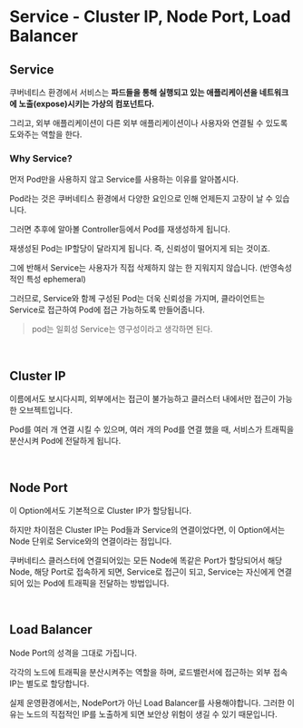 # Service - Cluster IP, Node Port, Load Balancer

## Service

쿠버네티스 환경에서 서비스는 **파드들을 통해 실행되고 있는 애플리케이션을 네트워크에 노출(expose)시키는 가상의 컴포넌트다.**

그리고, 외부 애플리케이션이 다른 외부 애플리케이션이나 사용자와 연결될 수 있도록 도와주는 역할을 한다.

### Why Service?

먼저 Pod만을 사용하지 않고 Service를 사용하는 이유를 알아봅시다.

Pod라는 것은 쿠버네티스 환경에서 다양한 요인으로 인해 언제든지 고장이 날 수 있습니다.

그러면 추후에 알아볼 Controller등에서 Pod를 재생성하게 됩니다.

재생성된 Pod는 IP할당이 달라지게 됩니다. 즉, 신뢰성이 떨어지게 되는 것이죠.

그에 반해서 Service는 사용자가 직접 삭제하지 않는 한 지워지지 않습니다. (반영속성적인 특성 ephemeral)

그러므로, Service와 함께 구성된 Pod는 더욱 신뢰성을 가지며, 클라이언트는 Service로 접근하여 Pod에 접근 가능하도록 만들어줍니다.

> pod는 일회성 Service는 영구성이라고 생각하면 된다.

<br>

## Cluster IP
이름에서도 보시다시피, 외부에서는 접근이 불가능하고 클러스터 내에서만 접근이 가능한 오브젝트입니다.

Pod를 여러 개 연결 시킬 수 있으며, 여러 개의 Pod를 연결 했을 때, 서비스가 트래픽을 분산시켜 Pod에 전달하게 됩니다.

<br>

## Node Port
이 Option에서도 기본적으로 Cluster IP가 할당됩니다.

하지만 차이점은 Cluster IP는 Pod들과 Service의 연결이었다면, 이 Option에서는 Node 단위로 Service와의 연결이라는 점입니다.

쿠버네티스 클러스터에 연결되어있는 모든 Node에 똑같은 Port가 할당되어서 해당 Node, 해당 Port로 접속하게 되면, Service로 접근이 되고, Service는 자신에게 연결되어 있는 Pod에 트래픽을 전달하는 방법입니다.

<br>

## Load Balancer

Node Port의 성격을 그대로 가집니다.

각각의 노드에 트래픽을 분산시켜주는 역할을 하며, 로드밸런서에 접근하는 외부 접속 IP는 별도로 할당합니다.

실제 운영환경에서는, NodePort가 아닌 Load Balancer를 사용해야합니다. 그러한 이유는 노드의 직접적인 IP를 노출하게 되면 보안상 위험이 생길 수 있기 때문입니다.

